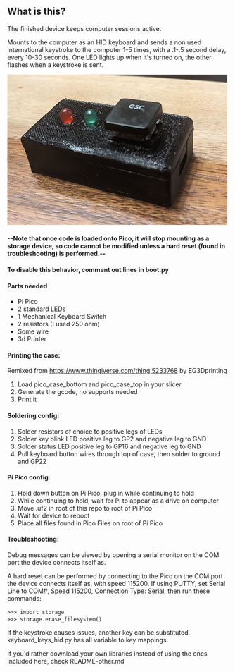 ## What is this?

The finished device keeps computer sessions active.

Mounts to the computer as an HID keyboard and sends a non used international keystroke to the computer 1-5 times, with a .1-.5 second delay, every 10-30 seconds.  One LED lights up when it's turned on, the other flashes when a keystroke is sent.

![Finished example](example.jpg)

#### --Note that once code is loaded onto Pico, it will stop mounting as a storage device, so code cannot be modified unless a hard reset (found in troubleshooting) is performed.--
#### To disable this behavior, comment out lines in boot.py

#### Parts needed
- Pi Pico
- 2 standard LEDs
- 1 Mechanical Keyboard Switch
- 2 resistors (I used 250 ohm)
- Some wire
- 3d Printer

#### Printing the case:
Remixed from https://www.thingiverse.com/thing:5233768 by EG3Dprinting
1. Load pico_case_bottom and pico_case_top in your slicer
2. Generate the gcode, no supports needed
3. Print it

#### Soldering config:

1.  Solder resistors of choice to positive legs of LEDs
2.  Solder key blink LED positive leg to GP2 and negative leg to GND
3.  Solder status LED positive leg to GP16 and negative leg to GND
4.  Pull keyboard button wires through top of case, then solder to ground and GP22

#### Pi Pico config:

1. Hold down button on Pi Pico, plug in while continuing to hold
2. While continuing to hold, wait for Pi to appear as a drive on computer
3. Move .uf2 in root of this repo to root of Pi Pico
4. Wait for device to reboot
5. Place all files found in Pico Files on root of Pi Pico

#### Troubleshooting:

Debug messages can be viewed by opening a serial monitor on the COM port the device connects itself as.

A hard reset can be performed by connecting to the Pico on the COM port the device connects itself as, with speed 115200.  If using PUTTY, set Serial Line to COM#, Speed 115200, Connection Type: Serial, then run these commands:

    >>> import storage
    >>> storage.erase_filesystem()

If the keystroke causes issues, another key can be substituted.  keyboard_keys_hid.py has all variable to key mappings.

If you'd rather download your own libraries instead of using the ones included here, check README-other.md
